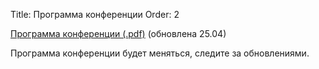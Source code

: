 Title: Программа конференции
Order: 2

<!-- (Status: hidden) -->

[Программа конференции (.pdf)](files/program.pdf) (обновлена 25.04)

Программа конференции будет меняться, следите за обновлениями.